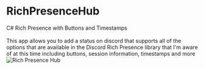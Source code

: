 # RichPresenceHub
C# Rich Presence with Buttons and Timestamps</br></br>
This app allows you to add a status on discord that supports all of the options that are available in the Discord Rich Presence library that I'm aware of at this time including buttons, session information, timestamps and more</br>
<img src="https://cdn.discordapp.com/attachments/1082533384502382674/1106073924720152616/image.png" alt="Rich Presence Hub">
